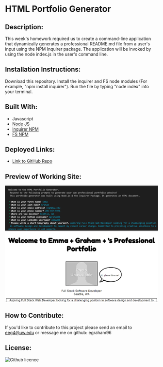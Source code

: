 # HTML Portfolio Generator

## Description:
This week's homework required us to create a command-line application that dynamically generates a professional README.md file from a user's input using the NPM Inquirer package. The application will be invoked by using the node index.js in the user's command line. 

## Installation Instructions:
Download this repository. Install the inquirer and FS node modules (For example, "npm install inquirer"). Run the file by typing "node index" into your terminal.

## Built With:
* Javascript
* [Node JS](https://nodejs.org/en/)
* [Inquirer NPM](https://www.npmjs.com/package//inquirer)
* [FS NPM](https://www.npmjs.com/package/fs)


## Deployed Links:
* [Link to GitHub Repo](https://github.com/egraham96/HTML-Portfolio-Generator)
                                                                                        
## Preview of Working Site:
![Screenshot of Deployed Application](assets/ScreenshotofDeployedApplication.PNG)
![Screenshot of Deployed Application](assets/AnotherScreenshotofDeployedApplication.PNG)

## How to Contribute:
If you'd like to contribute to this project please send an email to eeg4@uw.edu or message me on github: egraham96

## License:
![Github licence](http://img.shields.io/badge/license-MIT-blue.svg)
